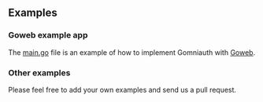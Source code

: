 ## Examples

### Goweb example app

The [main.go](https://github.com/stretchr/gomniauth/blob/master/example/goweb/main.go) file is an example of how to implement Gomniauth with [Goweb](http://github.com/stretchr/goweb).

### Other examples

Please feel free to add your own examples and send us a pull request.
